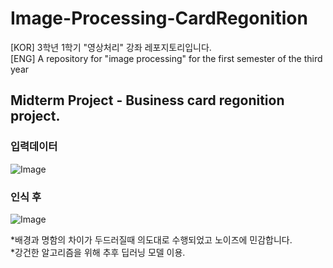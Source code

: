 # Image-Processing-CardRegonition

\[KOR] 3학년 1학기 "영상처리" 강좌 레포지토리입니다.   
\[ENG] A repository for "image processing" for the first semester of the third year  


## Midterm Project - Business card regonition project.  
### 입력데이터
![Image](https://github.com/user-attachments/assets/e0501763-965e-4f7e-bd39-b8ddbdaeda00)
### 인식 후
![Image](https://github.com/user-attachments/assets/93ee62b5-33a1-43e5-94b8-2e8326c0f60c)

*배경과 명함의 차이가 두드러질때 의도대로 수행되었고 노이즈에 민감합니다.  
*강건한 알고리즘을 위해 추후 딥러닝 모델 이용.   

